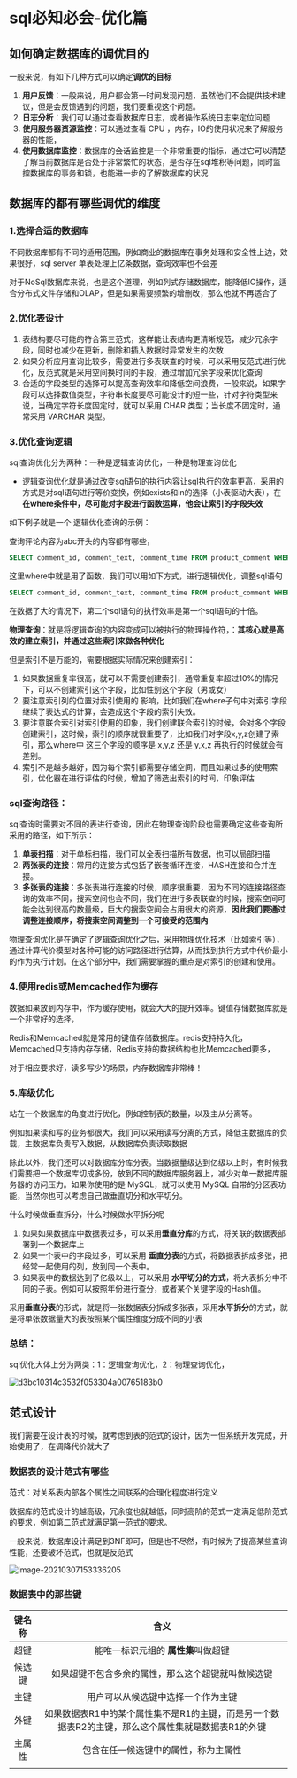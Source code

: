 # sql必知必会-优化篇

## 如何确定数据库的调优目的

一般来说，有如下几种方式可以确定**调优的目标**

1.  **用户反馈**：一般来说，用户都会第一时间发现问题，虽然他们不会提供技术建议，但是会反馈遇到的问题，我们要重视这个问题。
2.  **日志分析**：我们可以通过查看数据库日志，或者操作系统日志来定位问题
3. **使用服务器资源监控**：可以通过查看 CPU ，内存，IO的使用状况来了解服务器的性能，
4.  **使用数据库监控**：数据库的会话监控是一个非常重要的指标，通过它可以清楚了解当前数据库是否处于非常繁忙的状态，是否存在sql堆积等问题，同时监控数据库的事务和锁，也能进一步的了解数据库的状况

## 数据库的都有哪些调优的维度

### 1.选择合适的数据库

不同数据库都有不同的适用范围，例如商业的数据库在事务处理和安全性上边，效果很好，sql server 单表处理上亿条数据，查询效率也不会差

对于NoSql数据库来说，也是这个道理，例如列式存储数据库，能降低IO操作，适合分布式文件存储和OLAP，但是如果需要频繁的增删改，那么他就不再适合了

### 2.优化表设计

1. 表结构要尽可能的符合第三范式，这样能让表结构更清晰规范，减少冗余字段，同时也减少在更新，删除和插入数据时异常发生的次数
2. 如果分析应用查询比较多，需要进行多表联查的时候，可以采用反范式进行优化，反范式就是采用空间换时间的手段，通过增加冗余字段来优化查询
3. 合适的字段类型的选择可以提高查询效率和降低空间浪费，一般来说，如果字段可以选择数值类型，字符串长度要尽可能设计的短一些，针对字符类型来说，当确定字符长度固定时，就可以采用 CHAR 类型；当长度不固定时，通常采用 VARCHAR 类型。

### 3.优化查询逻辑

sql查询优化分为两种：一种是逻辑查询优化，一种是物理查询优化

- 逻辑查询优化就是通过改变sql语句的执行内容让sql执行的效率更高，采用的方式是对sql语句进行等价变换，例如exists和in的选择（小表驱动大表），在 **在where条件中，尽可能对字段进行函数运算，他会让索引的字段失效**

如下例子就是一个 逻辑优化查询的示例：

查询评论内容为abc开头的内容都有哪些，

```sql
SELECT comment_id, comment_text, comment_time FROM product_comment WHERE SUBSTRING(comment_text, 1,3)='abc'
```

这里where中就是用了函数，我们可以用如下方式，进行逻辑优化，调整sql语句

```sql
SELECT comment_id, comment_text, comment_time FROM product_comment WHERE comment_text LIKE 'abc%'
```

在数据了大的情况下，第二个sql语句的执行效率是第一个sql语句的十倍。

**物理查询**：就是将逻辑查询的内容变成可以被执行的物理操作符，：**其核心就是高效的建立索引，并通过这些索引来做各种优化**

但是索引不是万能的，需要根据实际情况来创建索引：

1. 如果数据重复率很高，就可以不需要创建索引，通常重复率超过10%的情况下，可以不创建索引这个字段，比如性别这个字段（男或女）
2. 要注意索引列的位置对索引使用的 影响，比如我们在where子句中对索引字段继续了表达式的计算，会造成这个字段的索引失效。
3. 要注意联合索引对索引使用的印象，我们创建联合索引的时候，会对多个字段创建索引，这时候，索引的顺序就很重要了，比如我们对字段x,y,z创建了索引，那么where中  这三个字段的顺序是 x,y,z  还是 y,x,z 再执行的时候就会有差别。
4. 索引不是越多越好，因为每个索引都需要存储空间，而且如果过多的使用索引，优化器在进行评估的时候，增加了筛选出索引的时间，印象评估

### sql查询路径：

sql查询时需要对不同的表进行查询，因此在物理查询阶段也需要确定这些查询所采用的路径，如下所示：

1. **单表扫描**：对于单标扫描，我们可以全表扫描所有数据，也可以局部扫描
2. **两张表的连接**：常用的连接方式包括了嵌套循环连接，HASH连接和合并连接。
3. **多张表的连接**：多张表进行连接的时候，顺序很重要，因为不同的连接路径查询的效率不同，搜索空间也会不同，我们在进行多表联查的时候，搜索空间可能会达到很高的数量级，巨大的搜索空间会占用很大的资源，**因此我们要通过调整连接顺序，将搜索空间调整到一个可接受的范围内**

物理查询优化是在确定了逻辑查询优化之后，采用物理优化技术（比如索引等），通过计算代价模型对各种可能的访问路径进行估算，从而找到执行方式中代价最小的作为执行计划。在这个部分中，我们需要掌握的重点是对索引的创建和使用。

### 4.使用redis或Memcached作为缓存

 数据如果放到内存中，作为缓存使用，就会大大的提升效率。键值存储数据库就是一个非常好的选择，

Redis和Memcached就是常用的键值存储数据库。redis支持持久化，Memcached只支持内存存储，Redis支持的数据结构也比Memcached要多，

对于相应要求好，读多写少的场景，内存数据库非常棒！

### 5.库级优化

站在一个数据库的角度进行优化，例如控制表的数量，以及主从分离等。

例如如果读和写的业务都很大，我们可以采用读写分离的方式，降低主数据库的负载，主数据库负责写入数据，从数据库负责读取数据

除此以外，我们还可以对数据库分库分表。当数据量级达到亿级以上时，有时候我们需要把一个数据库切成多份，放到不同的数据库服务器上，减少对单一数据库服务器的访问压力。如果你使用的是 MySQL，就可以使用 MySQL 自带的分区表功能，当然你也可以考虑自己做垂直切分和水平切分。

什么时候做垂直拆分，什么时候做水平拆分呢

1. 如果如果数据库中数据表过多，可以采用**垂直分库**的方式，将关联的数据表部署到一个数据库上
2. 如果一个表中的字段过多，可以采用 **垂直分表**的方式，将数据表拆成多张，把经常一起使用的列，放到同一个表中。
3. 如果表中的数据达到了亿级以上，可以采用 **水平切分的方式**，将大表拆分中不同的子表。例如可以按照年份进行查分，或者某个关键字段的Hash值。

采用**垂直分表**的形式，就是将一张数据表分拆成多张表，采用**水平拆分**的方式，就是将单张数据量大的表按照某个属性维度分成不同的小表

### 总结：

sql优化大体上分为两类：1：逻辑查询优化，2：物理查询优化，

![d3bc10314c3532f053304a00765183b0](../picture/d3bc10314c3532f053304a00765183b0.jpg)

## 范式设计

我们需要在设计表的时候，就考虑到表的范式的设计，因为一但系统开发完成，开始使用了，在调降代价就大了

### 	数据表的设计范式有哪些

范式：对关系表内部各个属性之间联系的合理化程度进行定义

数据库的范式设计的越高级，冗余度也就越低，同时高阶的范式一定满足低阶范式的要求，例如第二范式就满足第一范式的要求。

一般来说，数据库设计满足到3NF即可，但是也不尽然，有时候为了提高某些查询性能，还要破坏范式，也就是反范式

![image-20210307153336205](../picture/image-20210307153336205.png)

### 数据表中的那些键

| 键名称 |                             含义                             |
| :----: | :----------------------------------------------------------: |
|  超键  |             能唯一标识元组的 **属性集**叫做超键              |
| 候选键 |      如果超键不包含多余的属性，那么这个超键就叫做候选键      |
|  主键  |              用户可以从候选键中选择一个作为主键              |
|  外键  | 如果数据表R1中的某个属性集不是R1的主键，而是另一个数据表R2的主键，那么这个属性集就是数据表R1的外键 |
| 主属性 |             包含在任一候选键中的属性，称为主属性             |
|        |                                                              |

